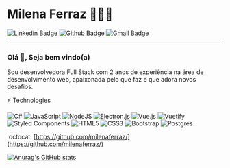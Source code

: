 # Milena Ferraz 👩🏾‍💻

[![Linkedin Badge](https://img.shields.io/badge/-LinkedIn-blue?style=flat-square&logo=Linkedin&logoColor=white&link=https://www.linkedin.com/in/milenaferrazz/)](https://www.linkedin.com/in/milenaferrazz/)
[![Github Badge](https://img.shields.io/badge/-Github-000?style=flat-square&logo=Github&logoColor=white&link=https://github.com/milenaferraz)](https://github.com/milenaferraz)
[![Gmail Badge](https://img.shields.io/badge/-Gmail-c14438?style=flat-square&logo=Gmail&logoColor=white&link=mailto:milenaferraz@gmail.com)](mailto:milenaferraz@gmail.com)
<!-- [![Whatsapp Badge](https://img.shields.io/badge/-Whatsapp-4CA143?style=flat-square&labelColor=4CA143&logo=whatsapp&logoColor=white&link=https://api.whatsapp.com/send?phone=5512981888611&text=Olá!)](https://api.whatsapp.com/send?phone=5512981888611&text=Olá!) -->

***
### Olá 👋, Seja bem vindo(a) 

Sou desenvolvedora Full Stack com 2 anos de experiência na área de desenvolvimento web, apaixonada pelo que faz e que adora novos desafios.

⚡ Technologies

![C#](https://img.shields.io/badge/c%23-%23239120.svg?style=for-the-badge&logo=c-sharp&logoColor=white)
![JavaScript](https://img.shields.io/badge/javascript-%23323330.svg?style=for-the-badge&logo=javascript&logoColor=%23F7DF1E) 
![NodeJS](https://img.shields.io/badge/node.js-6DA55F?style=for-the-badge&logo=node.js&logoColor=white)
![Electron.js](https://img.shields.io/badge/Electron-191970?style=for-the-badge&logo=Electron&logoColor=white)
![Vue.js](https://img.shields.io/badge/vuejs-%2335495e.svg?style=for-the-badge&logo=vuedotjs&logoColor=%234FC08D)
![Vuetify](https://img.shields.io/badge/Vuetify-1867C0?style=for-the-badge&logo=vuetify&logoColor=AEDDFF)
![Styled Components](https://img.shields.io/badge/styled--components-DB7093?style=for-the-badge&logo=styled-components&logoColor=white)
![HTML5](https://img.shields.io/badge/html5-%23E34F26.svg?style=for-the-badge&logo=html5&logoColor=white)
![CSS3](https://img.shields.io/badge/css3-%231572B6.svg?style=for-the-badge&logo=css3&logoColor=white)
![Bootstrap](https://img.shields.io/badge/bootstrap-%23563D7C.svg?style=for-the-badge&logo=bootstrap&logoColor=white)
![Postgres](https://img.shields.io/badge/postgres-%23316192.svg?style=for-the-badge&logo=postgresql&logoColor=white)


:octocat: [https://github.com/milenaferraz/](https://github.com/milenaferraz/)

[![Anurag's GitHub stats](https://github-readme-stats.vercel.app/api?username=milenaferraz&theme=tokyonight&show_icons=true)](https://github.com/milenaferraz/github-readme-stats)



